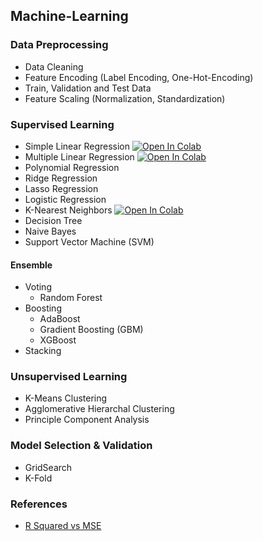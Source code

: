 ## Machine-Learning

### Data Preprocessing
* Data Cleaning
* Feature Encoding (Label Encoding, One-Hot-Encoding)
* Train, Validation and Test Data
* Feature Scaling (Normalization, Standardization)

### Supervised Learning
* Simple Linear Regression 
[![Open In Colab](https://colab.research.google.com/assets/colab-badge.svg)](https://colab.research.google.com/drive/1sJa-yaL31YUF6SrYZ2CnMUT675mSx9gN?usp=sharing)
* Multiple Linear Regression 
[![Open In Colab](https://colab.research.google.com/assets/colab-badge.svg)](https://colab.research.google.com/drive/1KnlRilD7HBvhVsaS8BeYhaGjEpQoghkH?usp=sharing)
* Polynomial Regression 
* Ridge Regression
* Lasso Regression
* Logistic Regression 
* K-Nearest Neighbors 
[![Open In Colab](https://colab.research.google.com/assets/colab-badge.svg)](https://colab.research.google.com/drive/1H4mcgtgLerJ71qLtMeZ-ceZBEU5xHRyt?usp=sharing)
* Decision Tree
* Naive Bayes 
* Support Vector Machine (SVM)

#### Ensemble
* Voting 
  * Random Forest
* Boosting 
  * AdaBoost
  * Gradient Boosting (GBM)
  * XGBoost
* Stacking

### Unsupervised Learning
* K-Means Clustering
* Agglomerative Hierarchal Clustering
* Principle Component Analysis

### Model Selection & Validation
* GridSearch
* K-Fold

### References 
* <a href = "https://data.library.virginia.edu/is-r-squared-useless/"> R Squared vs MSE </a>
